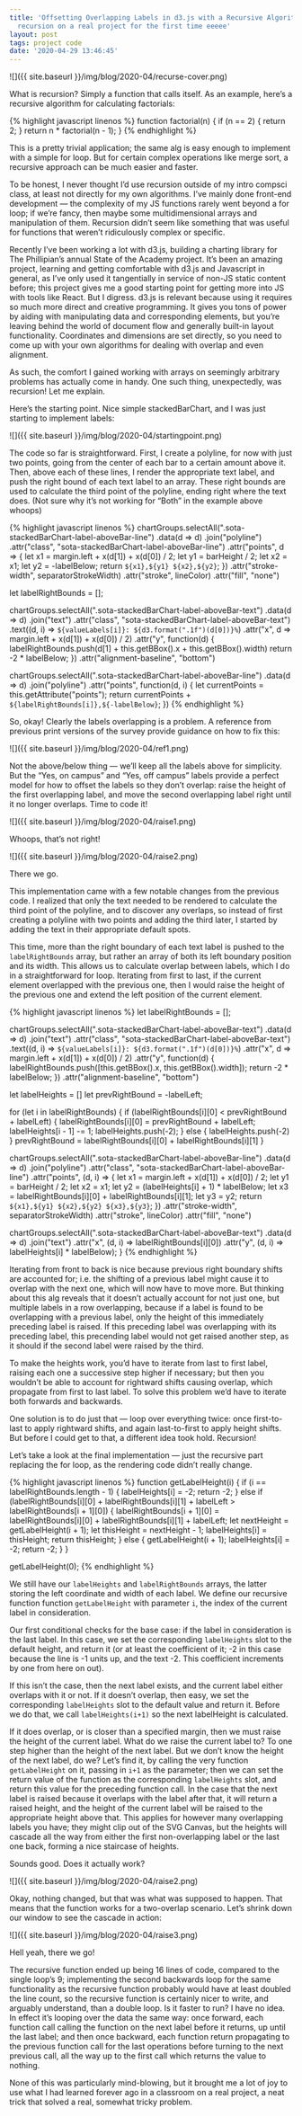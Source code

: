 ```yaml
---
title: 'Offsetting Overlapping Labels in d3.js with a Recursive Algorithm, or: using
  recursion on a real project for the first time eeeee'
layout: post
tags: project code
date: '2020-04-29 13:46:45'
---
```


![]({{ site.baseurl }}/img/blog/2020-04/recurse-cover.png)


What is recursion? Simply a function that calls itself. As an example, here’s a recursive algorithm for calculating factorials:

{% highlight javascript linenos %}
function factorial(n) {
    if (n == 2) {
        return 2;
    }
    return n * factorial(n - 1);
}
{% endhighlight %}

This is a pretty trivial application; the same alg is easy enough to implement with a simple for loop. But for certain complex operations like merge sort, a recursive approach can be much easier and faster.

To be honest, I never thought I’d use recursion outside of my intro compsci class, at least not directly for my own algorithms. I’ve mainly done front-end development — the complexity of my JS functions rarely went beyond a for loop; if we’re fancy, then maybe some multidimensional arrays and manipulation of them. Recursion didn’t seem like something that was useful for functions that weren’t ridiculously complex or specific.

Recently I’ve been working a lot with d3.js, building a charting library for The Phillipian’s annual State of the Academy project. It’s been an amazing project, learning and getting comfortable with d3.js and Javascript in general, as I’ve only used it tangentially in service of non-JS static content before; this project gives me a good starting point for getting more into JS with tools like React. But I digress. d3.js is relevant because using it requires so much more direct and creative programming. It gives you tons of power by aiding with manipulating data and corresponding elements, but you’re leaving behind the world of document flow and generally built-in layout functionality. Coordinates and dimensions are set directly, so you need to come up with your own algorithms for dealing with overlap and even alignment.

As such, the comfort I gained working with arrays on seemingly arbitrary problems has actually come in handy. One such thing, unexpectedly, was recursion! Let me explain.

Here’s the starting point. Nice simple stackedBarChart, and I was just starting to implement labels:


![]({{ site.baseurl }}/img/blog/2020-04/startingpoint.png)


The code so far is straightforward. First, I create a polyline, for now with just two points, going from the center of each bar to a certain amount above it. Then, above each of these lines, I render the appropriate text label, and push the right bound of each text label to an array. These right bounds are used to calculate the third point of the polyline, ending right where the text does. (Not sure why it’s not working for “Both” in the example above whoops)

{% highlight javascript linenos %}
chartGroups.selectAll(".sota-stackedBarChart-label-aboveBar-line")
    .data(d => d)
    .join("polyline")
    .attr("class", "sota-stackedBarChart-label-aboveBar-line")
    .attr("points", d => {
        let x1 = margin.left + x(d[1]) + x(d[0]) / 2;
        let y1 = barHeight / 2;
        let x2 = x1;
        let y2 = -labelBelow;
        return `${x1},${y1} ${x2},${y2}`;
    })
    .attr("stroke-width", separatorStrokeWidth)
    .attr("stroke", lineColor)
    .attr("fill", "none")

let labelRightBounds = [];

chartGroups.selectAll(".sota-stackedBarChart-label-aboveBar-text")
    .data(d => d)
    .join("text")
    .attr("class", "sota-stackedBarChart-label-aboveBar-text")
    .text((d, i) => `${valueLabels[i]}: ${d3.format(".1f")(d[0])}%`)
    .attr("x", d => margin.left + x(d[1]) + x(d[0]) / 2)
    .attr("y", function(d) {
        labelRightBounds.push(d[1] + this.getBBox().x + this.getBBox().width)
        return -2 * labelBelow;
    })
    .attr("alignment-baseline", "bottom")

chartGroups.selectAll(".sota-stackedBarChart-label-aboveBar-line")
    .data(d => d)
    .join("polyline")
    .attr("points", function(d, i) {
        let currentPoints = this.getAttribute("points");
        return currentPoints + ` ${labelRightBounds[i]},${-labelBelow}`;
    })
{% endhighlight %}

So, okay! Clearly the labels overlapping is a problem. A reference from previous print versions of the survey provide guidance on how to fix this:


![]({{ site.baseurl }}/img/blog/2020-04/ref1.png)


Not the above/below thing — we’ll keep all the labels above for simplicity. But the “Yes, on campus” and “Yes, off campus” labels provide a perfect model for how to offset the labels so they don’t overlap: raise the height of the first overlapping label, and move the second overlapping label right until it no longer overlaps. Time to code it!


![]({{ site.baseurl }}/img/blog/2020-04/raise1.png)


Whoops, that’s not right!


![]({{ site.baseurl }}/img/blog/2020-04/raise2.png)


There we go.

This implementation came with a few notable changes from the previous code. I realized that only the text needed to be rendered to calculate the third point of the polyline, and to discover any overlaps, so instead of first creating a polyline with two points and adding the third later, I started by adding the text in their appropriate default spots.

This time, more than the right boundary of each text label is pushed to the `labelRightBounds` array, but rather an array of both its left boundary position and its width. This allows us to calculate overlap between labels, which I do in a straightforward for loop. Iterating from first to last, if the current element overlapped with the previous one, then I would raise the height of the previous one and extend the left position of the current element.

{% highlight javascript linenos %}
let labelRightBounds = [];

chartGroups.selectAll(".sota-stackedBarChart-label-aboveBar-text")
    .data(d => d)
    .join("text")
    .attr("class", "sota-stackedBarChart-label-aboveBar-text")
    .text((d, i) => `${valueLabels[i]}: ${d3.format(".1f")(d[0])}%`)
    .attr("x", d => margin.left + x(d[1]) + x(d[0]) / 2)
    .attr("y", function(d) {
        labelRightBounds.push([this.getBBox().x, this.getBBox().width]);
        return -2 * labelBelow;
    })
    .attr("alignment-baseline", "bottom")

let labelHeights = []
let prevRightBound = -labelLeft;

for (let i in labelRightBounds) {
    if (labelRightBounds[i][0] < prevRightBound + labelLeft) {
        labelRightBounds[i][0] = prevRightBound + labelLeft;
        labelHeights[i - 1] -= 1;
        labelHeights.push(-2);
    } else {
        labelHeights.push(-2)
    }
    prevRightBound = labelRightBounds[i][0] + labelRightBounds[i][1]
}

chartGroups.selectAll(".sota-stackedBarChart-label-aboveBar-line")
    .data(d => d)
    .join("polyline")
    .attr("class", "sota-stackedBarChart-label-aboveBar-line")
    .attr("points", (d, i) => {
        let x1 = margin.left + x(d[1]) + x(d[0]) / 2;
        let y1 = barHeight / 2;
        let x2 = x1;
        let y2 = (labelHeights[i] + 1) * labelBelow;
        let x3 = labelRightBounds[i][0] + labelRightBounds[i][1];
        let y3 = y2;
        return `${x1},${y1} ${x2},${y2} ${x3},${y3}`;
    })
    .attr("stroke-width", separatorStrokeWidth)
    .attr("stroke", lineColor)
    .attr("fill", "none")

chartGroups.selectAll(".sota-stackedBarChart-label-aboveBar-text")
    .data(d => d)
    .join("text")
    .attr("x", (d, i) => labelRightBounds[i][0])
    .attr("y", (d, i) => labelHeights[i] * labelBelow);
}
{% endhighlight %}

Iterating from front to back is nice because previous right boundary shifts are accounted for; i.e. the shifting of a previous label might cause it to overlap with the next one, which will now have to move more. But thinking about this alg reveals that it doesn’t actually account for not just one, but multiple labels in a row overlapping, because if a label is found to be overlapping with a previous label, only the height of this immediately preceding label is raised. If this preceding label was overlapping with its preceding label, this precending label would not get raised another step, as it should if the second label were raised by the third.

To make the heights work, you’d have to iterate from last to first label, raising each one a successive step higher if necessary; but then you wouldn’t be able to account for rightward shifts causing overlap, which propagate from first to last label. To solve this problem we’d have to iterate both forwards and backwards.

One solution is to do just that — loop over everything twice: once first-to-last to apply rightward shifts, and again last-to-first to apply height shifts. But before I could get to that, a different idea took hold. Recursion!

Let’s take a look at the final implementation — just the recursive part replacing the for loop, as the rendering code didn’t really change.

{% highlight javascript linenos %}
function getLabelHeight(i) {
    if (i == labelRightBounds.length - 1) {
        labelHeights[i] = -2;
        return -2;
    } else if (labelRightBounds[i][0] + labelRightBounds[i][1] + labelLeft > labelRightBounds[i + 1][0]) {
        labelRightBounds[i + 1][0] = labelRightBounds[i][0] + labelRightBounds[i][1] + labelLeft;
        let nextHeight = getLabelHeight(i + 1);
        let thisHeight = nextHeight - 1;
        labelHeights[i] = thisHeight;
        return thisHeight;
    } else {
        getLabelHeight(i + 1);
        labelHeights[i] = -2;
        return -2;
    }
}

getLabelHeight(0);
{% endhighlight %}

We still have our `labelHeights` and `labelRightBounds` arrays, the latter storing the left coordinate and width of each label. We define our recursive function function `getLabelHeight` with parameter `i`, the index of the current label in consideration.

Our first conditional checks for the base case: if the label in consideration is the last label. In this case, we set the corresponding `labelHeights` slot to the default height, and return it (or at least the coefficient of it; -2 in this case because the line is -1 units up, and the text -2. This coefficient increments by one from here on out).

If this isn’t the case, then the next label exists, and the current label either overlaps with it or not. If it doesn’t overlap, then easy, we set the corresponding `labelHeights` slot to the default value and return it. Before we do that, we call `labelHeights(i+1)` so the next labelHeight is calculated.

If it does overlap, or is closer than a specified margin, then we must raise the height of the current label. What do we raise the current label to? To one step higher than the height of the next label. But we don’t know the height of the next label, do we? Let’s find it, by calling the very function `getLabelHeight` on it, passing in `i+1` as the parameter; then we can set the return value of the function as the corresponding `labelHeights`  slot, and return this value for the preceding function call. In the case that the next label is raised because it overlaps with the label after that, it will return a raised height, and the height of the current label will be raised to the appropriate height above that. This applies for however many overlapping labels you have; they might clip out of the SVG Canvas, but the heights will cascade all the way from either the first non-overlapping label or the last one back, forming a nice staircase of heights.

Sounds good. Does it actually work?


![]({{ site.baseurl }}/img/blog/2020-04/raise2.png)


Okay, nothing changed, but that was what was supposed to happen. That means that the function works for a two-overlap scenario. Let’s shrink down our window to see the cascade in action:


![]({{ site.baseurl }}/img/blog/2020-04/raise3.png)


Hell yeah, there we go!

The recursive function ended up being 16 lines of code, compared to the single loop’s 9; implementing the second backwards loop for the same functionality as the recursive function probably would have at least doubled the line count, so the recursive function is certainly nicer to write, and arguably understand, than a double loop. Is it faster to run? I have no idea. In effect it’s looping over the data the same way: once forward, each function call calling the function on the next label before it returns, up until the last label; and then once backward, each function return propagating to the previous function call for the last operations before turning to the next previous call, all the way up to the first call which returns the value to nothing.

None of this was particularly mind-blowing, but it brought me a lot of joy to use what I had learned forever ago in a classroom on a real project, a neat trick that solved a real, somewhat tricky problem.